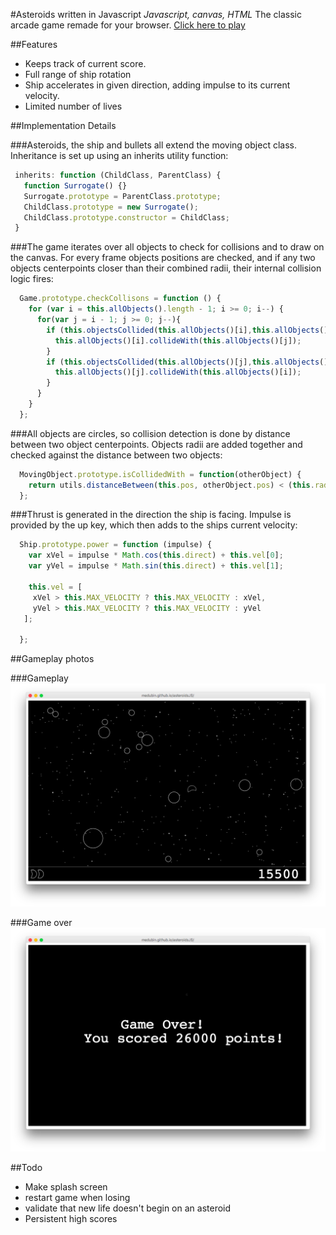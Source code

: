 #Asteroids written in Javascript
*Javascript, canvas, HTML*
The classic arcade game remade for your browser.
[Click here to play](http://medubin.github.io/asteroidsJS/)

##Features
- Keeps track of current score.
- Full range of ship rotation
- Ship accelerates in given direction, adding impulse to its current velocity.
- Limited number of lives

##Implementation Details

###Asteroids, the ship and bullets all extend the moving object class.
Inheritance is set up using an inherits utility function:
```javascript
 inherits: function (ChildClass, ParentClass) {
   function Surrogate() {}
   Surrogate.prototype = ParentClass.prototype;
   ChildClass.prototype = new Surrogate();
   ChildClass.prototype.constructor = ChildClass;
 }
```
###The game iterates over all objects to check for collisions and to draw on the canvas.
For every frame objects positions are checked, and if any two objects centerpoints closer than their combined radii, their internal collision logic fires:
```javascript
  Game.prototype.checkCollisons = function () {
    for (var i = this.allObjects().length - 1; i >= 0; i--) {
      for(var j = i - 1; j >= 0; j--){
        if (this.objectsCollided(this.allObjects()[i],this.allObjects()[j])) {
          this.allObjects()[i].collideWith(this.allObjects()[j]);
        }
        if (this.objectsCollided(this.allObjects()[j],this.allObjects()[i])){
          this.allObjects()[j].collideWith(this.allObjects()[i]);
        }
      }
    }
  };
```

###All objects are circles, so collision detection is done by distance between two object centerpoints.
Objects radii are added together and checked against the distance between two objects:
```javascript
  MovingObject.prototype.isCollidedWith = function(otherObject) {
    return utils.distanceBetween(this.pos, otherObject.pos) < (this.radius + otherObject.radius);
  };
```
###Thrust is generated in the direction the ship is facing.
  Impulse is provided by the up key, which then adds to the ships current velocity:
```javascript
  Ship.prototype.power = function (impulse) {
    var xVel = impulse * Math.cos(this.direct) + this.vel[0];
    var yVel = impulse * Math.sin(this.direct) + this.vel[1];

    this.vel = [
     xVel > this.MAX_VELOCITY ? this.MAX_VELOCITY : xVel,
     yVel > this.MAX_VELOCITY ? this.MAX_VELOCITY : yVel
   ];

  };
```

##Gameplay photos

###Gameplay
  ![Gameplay](/Screenshots/gameplay.png)

###Game over
  ![Game Over](/Screenshots/gameover.png)


##Todo
- Make splash screen
- restart game when losing
- validate that new life doesn't begin on an asteroid
- Persistent high scores
